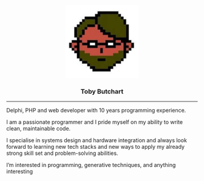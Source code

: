 <p align="center">
    <img src="https://github.com/tobybutchart/tobybutchart.github.io/blob/master/img/icons/android-chrome-192x192.png" alt="Toby Butchart">
</p>
<h3 align="center">Toby Butchart</h3>
<hr>
<p>Delphi, PHP and web developer with 10 years programming experience.</p>
<p>I am a passionate programmer and I pride myself on my ability to write clean, maintainable code.</p>
<p>I specialise in systems design and hardware integration and always look forward to learning new tech stacks and new ways to apply my already strong skill set and problem-solving abilities.</p>
<p>I’m interested in programming, generative techniques, and anything interesting</p>
